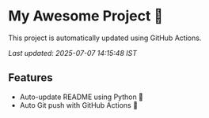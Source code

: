 # My Awesome Project 🚀

This project is automatically updated using GitHub Actions.

_Last updated: 2025-07-07 14:15:48 IST_

## Features
- Auto-update README using Python 🐍
- Auto Git push with GitHub Actions 🤖
